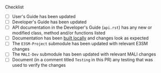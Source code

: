 <!--
Thank you for your pull request.
Please add a description of what is accomplished in the PR here at the top:
-->

<!--
Below are a few things we ask you or your reviewers to kindly check. 
Remove checks that are not relevant by deleting the line(s) below.
-->
Checklist
* [ ] User's Guide has been updated
* [ ] Developer's Guide has been updated
* [ ] API documentation in the Developer's Guide (`api.rst`) has any new or modified class, method and/or functions listed
* [ ] Documentation has been [built locally](https://mpas-dev.github.io/compass/latest/developers_guide/building_docs.html) and changes look as expected
* [ ] The `E3SM-Project` submodule has been updated with relevant E3SM changes
* [ ] The `MALI-Dev` submodule has been updated with relevant MALI changes
* [ ] Document (in a comment titled `Testing` in this PR) any testing that was used to verify the changes

<!--
Please note any issues this fixes using [closing keywords]( https://help.github.com/articles/closing-issues-using-keywords/ ):
-->
